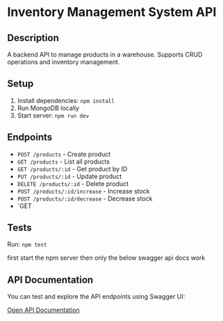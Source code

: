 # Inventory Management System API

## Description
A backend API to manage products in a warehouse. Supports CRUD operations and inventory management.

## Setup
1. Install dependencies: `npm install`
2. Run MongoDB locally
3. Start server: `npm run dev`

## Endpoints
- `POST /products` - Create product
- `GET /products` - List all products
- `GET /products/:id` - Get product by ID
- `PUT /products/:id` - Update product
- `DELETE /products/:id` - Delete product
- `POST /products/:id/increase` - Increase stock
- `POST /products/:id/decrease` - Decrease stock
- `GET

## Tests
Run: `npm test`

first start the npm server 
then only the below swagger api docs work

## API Documentation
You can test and explore the API endpoints using Swagger UI:

[Open API Documentation](http://localhost:3000/api-docs)


